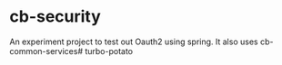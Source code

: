 # cb-security
An experiment project to test out Oauth2 using spring. It also uses cb-common-services# turbo-potato
